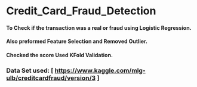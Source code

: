 # Credit_Card_Fraud_Detection
#### To Check if the transaction was a real or fraud using Logistic Regression.
#### Also preformed Feature Selection and Removed Outlier.
#### Checked the score Used KFold Validation.

### Data Set used: [ https://www.kaggle.com/mlg-ulb/creditcardfraud/version/3 ]
